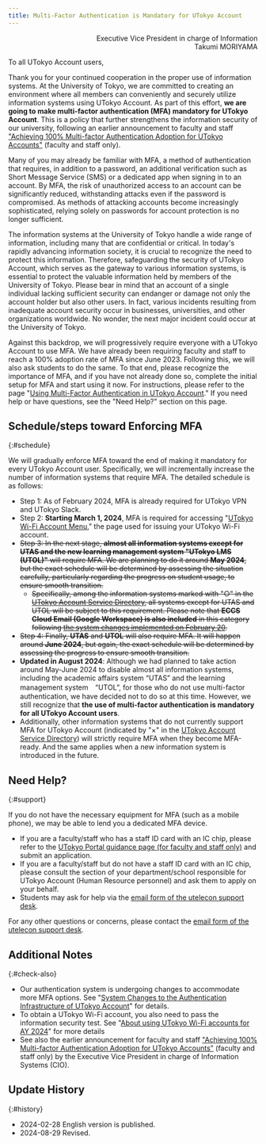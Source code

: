 ```yaml
---
title: Multi-Factor Authentication is Mandatory for UTokyo Account
---
```


<p style="text-align: right">
Executive Vice President in charge of Information
</br>
Takumi MORIYAMA
</p> 

To all UTokyo Account users,

Thank you for your continued cooperation in the proper use of information systems. At the University of Tokyo, we are committed to creating an environment where all members can conveniently and securely utilize information systems using UTokyo Account. As part of this effort, **we are going to make multi-factor authentication (MFA) mandatory for UTokyo Account**.  This is a policy that further strengthens the information security of our university, following an earlier announcement to faculty and staff ["Achieving 100% Multi-factor Authentication Adoption for UTokyo Accounts"](https://univtokyo.sharepoint.com/sites/utokyoportal/Lists/ListNotification/DispForm.aspx?ID=4768)  (faculty and staff only).

Many of you may already be familiar with MFA, a method of authentication that requires, in addition to a password, an additional verification such as Short Message Service (SMS) or a dedicated app when signing in to an account. By MFA, the risk of unauthorized access to an account can be significantly reduced, withstanding attacks even if the password is compromised. As methods of attacking accounts become increasingly sophisticated, relying solely on passwords for account protection is no longer sufficient.

The information systems at the University of Tokyo handle a wide range of information, including many that are confidential or critical. In today's rapidly advancing information society, it is crucial to recognize the need to protect this information. Therefore, safeguarding the security of UTokyo Account, which serves as the gateway to various information systems, is essential to protect the valuable information held by members of the University of Tokyo. Please bear in mind that an account of a single individual lacking sufficient security can endanger or damage not only the account holder but also other users. In fact, various incidents resulting from inadequate account security occur in businesses, universities, and other organizations worldwide. No wonder, the next major incident could occur at the University of Tokyo.

Against this backdrop, we will progressively require everyone with a UTokyo Account to use MFA. We have already been requiring faculty and staff to reach a 100% adoption rate of MFA since June 2023. Following this, we will also ask students to do the same. To that end, please recognize the importance of MFA, and if you have not already done so, complete the initial setup for MFA and start using it now. For instructions, please refer to the page "[Using Multi-Factor Authentication in UTokyo Account](/en/utokyo_account/mfa/)." If you need help or have questions, see the "Need Help?" section on this page.

## Schedule/steps toward Enforcing MFA
{:#schedule}

We will gradually enforce MFA toward the end of making it mandatory for every UTokyo Account user. Specifically, we will incrementally increase the number of information systems that require MFA. The detailed schedule is as follows:
- Step 1: As of February 2024, MFA is already required for UTokyo VPN and UTokyo Slack.
- Step 2: **Starting March 1, 2024**, MFA is required for accessing "[UTokyo Wi-Fi Account Menu](https://acm.wifi.adm.u-tokyo.ac.jp/secure/user_applies/index/1/)," the page used for issuing your UTokyo Wi-Fi account.
- ~~Step 3: In the next stage, **almost all information systems except for UTAS and the new learning management system "UTokyo LMS (UTOL)"** will require MFA.  We are planning to do it around **May 2024**, but the exact schedule will be determined by assessing the situation carefully, particularly regarding the progress on student usage, to ensure smooth transition.~~
  - ~~Specifically, among the information systems marked with "○" in the [UTokyo Account Service Directory](https://login.adm.u-tokyo.ac.jp/utokyoaccount/), all systems except for UTAS and UTOL will be subject to this requirement. Please note that **ECCS Cloud Email (Google Workspace) is also included** in this category following [the system changes implemented on February 20](https://www.ecc.u-tokyo.ac.jp/en/announcement/2024/02/08_3611.html).~~
- ~~Step 4: Finally, **UTAS** and **UTOL** will also require MFA.  It will happen around **June 2024**, but again, the exact schedule will be determined by assessing the progress to ensure smooth transition.~~
- **Updated in August 2024**: Although we had planned to take action around May-June 2024 to disable almost all information systems, including the academic affairs system “UTAS” and the learning management system　“UTOL”, for those who do not use multi-factor authentication, we have decided not to do so at this time. However, we still recognize that **the use of multi-factor authentication is mandatory for all UTokyo Account users**.
- Additionally, other information systems that do not currently support MFA for UTokyo Account (indicated by "×" in the [UTokyo Account Service Directory](https://login.adm.u-tokyo.ac.jp/utokyoaccount/)) will strictly require MFA when they become MFA-ready. And the same applies when a new information system is introduced in the future.

## Need Help?
{:#support}

If you do not have the necessary equipment for MFA (such as a mobile phone), we may be able to lend you a dedicated MFA device.
- If you are a faculty/staff who has a staff ID card with an IC chip, please refer to the [UTokyo Portal guidance page (for faculty and staff only)](https://univtokyo.sharepoint.com/sites/utokyoportal/wiki/d/UTokyo_Account_Token.aspx) and submit an application.
- If you are a faculty/staff but do not have a staff ID card with an IC chip, please consult the section of your department/school responsible for UTokyo Account (Human Resource personnel) and ask them to apply on your behalf.
- Students may ask for help via the [email form of the utelecon support desk](/en/support/#email-form).

For any other questions or concerns, please contact the [email form of the utelecon support desk](/en/support/#email-form).

## Additional Notes
{:#check-also}

- Our authentication system is undergoing changes to accommodate more MFA options. See "[System Changes to the Authentication Infrastructure of UTokyo Account](/en/notice/2024/02-utac-auth-improvement)" for details.
- To obtain a UTokyo Wi-Fi account, you also need to pass the information security test. See "[About using UTokyo Wi-Fi accounts for AY 2024](/en/notice/2024/02-wifi)" for more details
- See also the earlier announcement for faculty and staff ["Achieving 100% Multi-factor Authentication Adoption for UTokyo Accounts"](https://univtokyo.sharepoint.com/sites/utokyoportal/Lists/ListNotification/DispForm.aspx?ID=4768) (faculty and staff only) by the Executive Vice President in charge of Information Systems (CIO).

## Update History
{:#history}

- 2024-02-28 English version is published.
- 2024-08-29 Revised.
